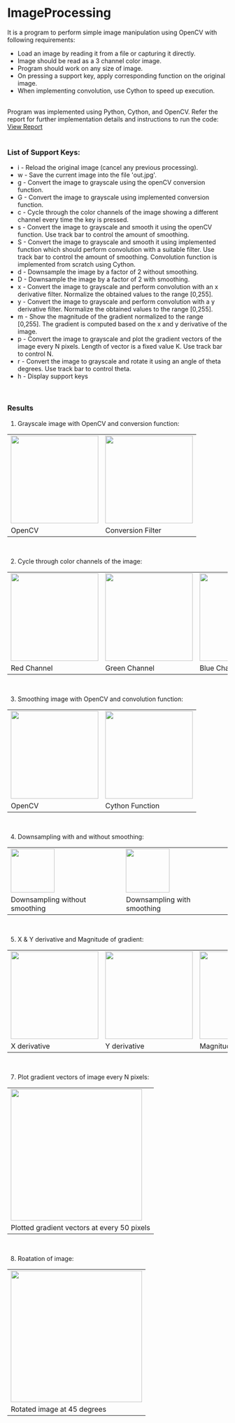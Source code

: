 # ImageProcessing

It is a program to perform simple image manipulation using OpenCV with following requirements:
* Load an image by reading it from a file or capturing it directly.
* Image should be read as a 3 channel color image.
* Program should work on any size of image.
* On pressing a support key, apply corresponding function on the original image.
* When implementing convolution, use Cython to speed up execution.
<br/>
Program was implemented using Python, Cython, and OpenCV. Refer the report for further implementation details and instructions to run the code:
<a href="https://github.com/chandnii7/ImageProcessing/blob/main/doc/Report_A1_Chandni_Patel.pdf">View Report</a>
<br/><br/>

### List of Support Keys:
* i - Reload the original image (cancel any previous processing).
* w - Save the current image into the file 'out.jpg'.
* g - Convert the image to grayscale using the openCV conversion function.
* G - Convert the image to grayscale using implemented conversion function.
* c - Cycle through the color channels of the image showing a different channel every time the key is pressed.
* s - Convert the image to grayscale and smooth it using the openCV function. Use track bar to control the amount of smoothing.
* S - Convert the image to grayscale and smooth it using implemented function which should perform convolution with a suitable filter. Use track bar to control the amount of smoothing. Convolution function is implemented from scratch using Cython.
* d - Downsample the image by a factor of 2 without smoothing.
* D - Downsample the image by a factor of 2 with smoothing.
* x - Convert the image to grayscale and perform convolution with an x derivative filter. Normalize the obtained values to the range [0,255].
* y - Convert the image to grayscale and perform convolution with a y derivative filter. Normalize the obtained values to the range [0,255].
* m - Show the magnitude of the gradient normalized to the range [0,255]. The gradient is computed based on the x and y derivative of the image.
* p - Convert the image to grayscale and plot the gradient vectors of the image every N pixels. Length of vector is a fixed value K. Use track bar to control N.
* r - Convert the image to grayscale and rotate it using an angle of theta degrees. Use track bar to control theta. 
* h - Display support keys
<br/>

### Results
1. Grayscale image with OpenCV and conversion function:
<table>
<tr>
<td>
<img src="https://github.com/chandnii7/ImageProcessing/blob/main/data/out1.jpg" height="200" width="200"/>
</td>
<td>
<img src="https://github.com/chandnii7/ImageProcessing/blob/main/data/out2.jpg" height="200" width="200"/>
</td>
</tr>
<tr>
<td>
OpenCV
</td>
<td>
Conversion Filter
</td>
</tr>
</table>
<br />

2. Cycle through color channels of the image:
<table>
<tr>
<td>
<img src="https://github.com/chandnii7/ImageProcessing/blob/main/data/out3.jpg" height="200" width="200"/>
</td>
<td>
<img src="https://github.com/chandnii7/ImageProcessing/blob/main/data/out4.jpg" height="200" width="200"/>
</td>
<td>
<img src="https://github.com/chandnii7/ImageProcessing/blob/main/data/out5.jpg" height="200" width="200"/>
</td>
</tr>
<tr>
<td>
Red Channel
</td>
<td>
Green Channel
</td>
<td>
Blue Channel
</td>
</tr>
</table>
<br />

3. Smoothing image with OpenCV and convolution function:
<table>
<tr>
<td>
<img src="https://github.com/chandnii7/ImageProcessing/blob/main/data/out6.jpg" height="200" width="200"/>
</td>
<td>
<img src="https://github.com/chandnii7/ImageProcessing/blob/main/data/out7.jpg" height="200" width="200"/>
</td>
</tr>
<tr>
<td>
OpenCV
</td>
<td>
Cython Function
</td>
</tr>
</table>
<br />

4. Downsampling with and without smoothing:
<table>
<tr>
<td>
<img src="https://github.com/chandnii7/ImageProcessing/blob/main/data/out8.jpg" height="100" width="100"/>
</td>
<td>
<img src="https://github.com/chandnii7/ImageProcessing/blob/main/data/out9.jpg" height="100" width="100"/>
</td>
</tr>
<tr>
<td>
Downsampling without smoothing
</td>
<td>
Downsampling with smoothing
</td>
</tr>
</table>
<br />

5. X & Y derivative and Magnitude of gradient:
<table>
<tr>
<td>
<img src="https://github.com/chandnii7/ImageProcessing/blob/main/data/out10.jpg" height="200" width="200"/>
</td>
<td>
<img src="https://github.com/chandnii7/ImageProcessing/blob/main/data/out11.jpg" height="200" width="200"/>
</td>
<td>
<img src="https://github.com/chandnii7/ImageProcessing/blob/main/data/out12.jpg" height="200" width="200"/>
</td>
</tr>
<tr>
<td>
X derivative
</td>
<td>
Y derivative 
</td>
<td>
Magnitude of gradient
</td>
</tr>
</table>
<br />

7. Plot gradient vectors of image every N pixels:
<table>
<tr>
<td>
<img src="https://github.com/chandnii7/ImageProcessing/blob/main/data/out13.jpg" height="300" width="300"/>
</td>
</tr>
<tr>
<td>
Plotted gradient vectors at every 50 pixels
</td>
</tr>
</table>
<br />

8. Roatation of image:
<table>
<tr>
<td>
<img src="https://github.com/chandnii7/ImageProcessing/blob/main/data/out14.jpg" height="300" width="300"/>
</td>
</tr>
<tr>
<td>
Rotated image at 45 degrees
</td>
</tr>
</table>
<br />
